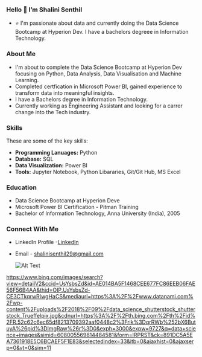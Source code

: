 ### Hello 👋 I’m Shalini Senthil
- ⭐ I'm passionate about data and currently doing the Data Science Bootcamp at Hyperion Dev. I have a bachelors degreee in Information Technology.

### About Me
- I'm about to complete the Data Science Bootcamp at Hyperion Dev focusing on Python, Data Analysis, Data Visualisation and Machine Learning.
- Completed certfication in Microsoft Power BI, gained experience to transform data into meaningful insights.
- I have a Bachelors degree in Information Technology.
- Currently working as Engineering Assistant and looking for a carrer change into the Tech industry. 

### Skills
These are some of the key skills:
- **Programming Lanuages:** Python
- **Database:** SQL
- **Data Visualization:** Power BI
- **Tools:** Jupyter Notebook, Python Libararies, Git/Git Hub, MS Excel

### Education 
- Data Science Bootcamp at Hyperion Deve
- Microsoft Power BI Certification - Pitman Training
- Bachelor of Information Technology, Anna University (India), 2005

### Connect With Me 
- LinkedIn Profile -[LinkedIn](https://www.linkedin.com/in/shalini-senthil-88b95b81)
- Email - shalinisenthil29@gmail.com

  ![Alt Text](data_science_shutterstock_shutterstock_Trueffelpix.jpg)

https://www.bing.com/images/search?view=detailV2&ccid=UsYsbsZd&id=AE014BA5F1468CEE677FC86EEB06FAE56F56B4AA&thid=OIP.UsYsbsZd-CE3CTkqrwRIwgHaCS&mediaurl=https%3A%2F%2Fwww.datanami.com%2Fwp-content%2Fuploads%2F2018%2F09%2Fdata_science_shutterstock_shutterstock_Trueffelpix.jpg&cdnurl=https%3A%2F%2Fth.bing.com%2Fth%2Fid%2FR.52c62c6ec65df8213709392aaf0448c2%3Frik%3DqrRWb%252bX6ButuyA%26pid%3DImgRaw%26r%3D0&exph=3000&expw=9727&q=data+science+images&simid=608005569814484581&form=IRPRST&ck=891DC5A5EA7361918E5C6BCAEF5F1E83&selectedindex=33&itb=0&ajaxhist=0&ajaxserp=0&vt=0&sim=11

<!---
Shal2903/Shal2903 is a ✨ special ✨ repository because its `README.md` (this file) appears on your GitHub profile.
You can click the Preview link to take a look at your changes.
--->
